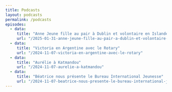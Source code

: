 ```yaml
---
title: Podcasts
layout: podcasts
permalink: /podcasts
episodes:
  - data:
     title: "Anne Jeune fille au pair à Dublin et volontaire en Islande"
     url: "/2025-01-31-anne-jeune-fille-au-pair-a-dublin-et-volontaire-en-islande"
  - data:
     title: "Victoria en Argentine avec le Rotary"
     url: "/2024-11-07-victoria-en-argentine-avec-le-rotary"
  - data:
     title: "Aurélie à Katmandou"
     url: "/2024-11-07-aurelie-a-katmandou"
  - data:
     title: "Béatrice nous présente le Bureau International Jeunesse"
     url: "/2024-11-07-beatrice-nous-presente-le-bureau-international-jeunesse"
---
```










